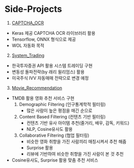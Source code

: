 # Side-Projects

1. [CAPTCHA_OCR](https://github.com/ShSeanLee/Side-Projects/tree/master/CAPTCHA_OCR)
- Keras 제공 CAPTCHA OCR 라이브러리 활용
- Tensorflow, ONNX 형식으로 제공
- WOL 자동화 목적

2. [System_Trading](https://github.com/ShSeanLee/Side-Projects/tree/master/System_Trading)
- 한국투자증권 API 활용 시스템 트레이딩 구현
- 변동성 돌파전략(by 래리 윌리엄스) 활용
- 미국주식 IVV 자동매매 전략으로 변경 예정

3. [Movie_Recommendation](https://github.com/ShSeanLee/Side-Projects/tree/master/Movie_Recommendation)
- TMDB 활용 영화 추천 서비스 구현
    1. Demographic Filtering (인구통계학적 필터링)
        - 많은 사람이 높은 평점을 매긴 순으로
    1. Content Based Filtering (컨텐츠 기반 필터링)
        - 컨텐츠 기반 유사 아이템 추천(줄거리, 배우, 감독, 키워드)
        - NLP, Cosine유사도 활용
    1. Collaborative Filtering (협업 필터링)
        - 비슷한 영화 취향을 가진 사람끼리 매칭시켜서 추천 해줌
        - Surprise 활용
        - 리뷰에 기반하여 비슷한 취향을 가진 사람이 본 것 추천
- Cosine유사도, Surprise 활용 맞춤 추천 서비스